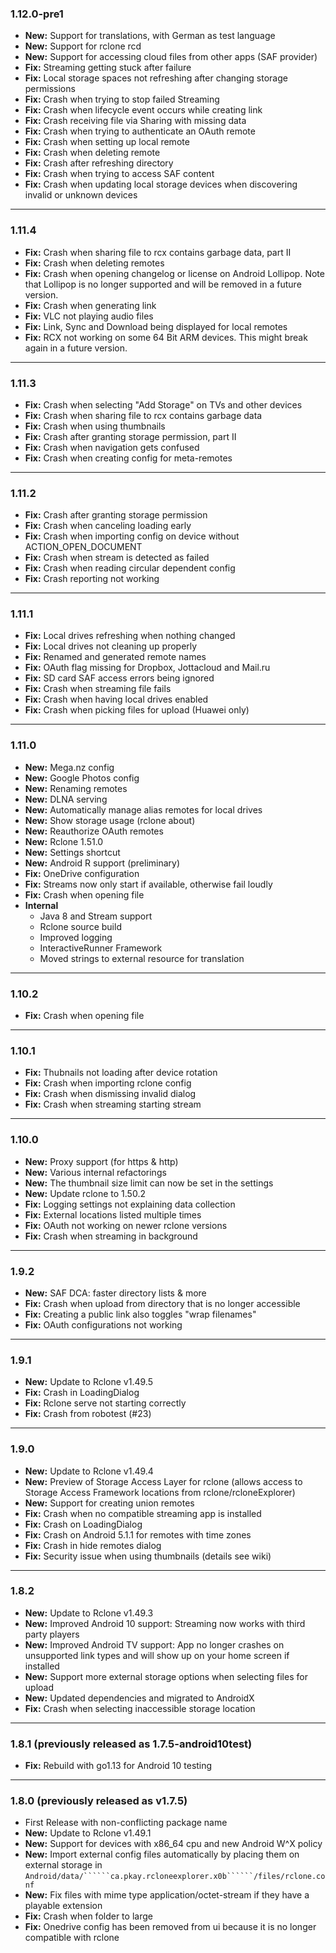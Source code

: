### 1.12.0-pre1
* **New:** Support for translations, with German as test language
* **New:** Support for rclone rcd
* **New:** Support for accessing cloud files from other apps (SAF provider)
* **Fix:** Streaming getting stuck after failure
* **Fix:** Local storage spaces not refreshing after changing storage permissions
* **Fix:** Crash when trying to stop failed Streaming
* **Fix:** Crash when lifecycle event occurs while creating link
* **Fix:** Crash receiving file via Sharing with missing data
* **Fix:** Crash when trying to authenticate an OAuth remote
* **Fix:** Crash when setting up local remote
* **Fix:** Crash when deleting remote
* **Fix:** Crash after refreshing directory
* **Fix:** Crash when trying to access SAF content
* **Fix:** Crash when updating local storage devices when discovering invalid or unknown devices

***

### 1.11.4
* **Fix:** Crash when sharing file to rcx contains garbage data, part II
* **Fix:** Crash when deleting remotes
* **Fix:** Crash when opening changelog or license on Android Lollipop. Note that Lollipop is no longer supported and will be removed in a future version. 
* **Fix:** Crash when generating link
* **Fix:** VLC not playing audio files
* **Fix:** Link, Sync and Download being displayed for local remotes
* **Fix:** RCX not working on some 64 Bit ARM devices. This might break again in a future version.

***

### 1.11.3
* **Fix:** Crash when selecting "Add Storage" on TVs and other devices
* **Fix:** Crash when sharing file to rcx contains garbage data
* **Fix:** Crash when using thumbnails
* **Fix:** Crash after granting storage permission, part II
* **Fix:** Crash when navigation gets confused
* **Fix:** Crash when creating config for meta-remotes

***

### 1.11.2
* **Fix:** Crash after granting storage permission
* **Fix:** Crash when canceling loading early
* **Fix:** Crash when importing config on device without ACTION_OPEN_DOCUMENT
* **Fix:** Crash when stream is detected as failed
* **Fix:** Crash when reading circular dependent config
* **Fix:** Crash reporting not working

***

### 1.11.1
* **Fix:** Local drives refreshing when nothing changed
* **Fix:** Local drives not cleaning up properly
* **Fix:** Renamed and generated remote names
* **Fix:** OAuth flag missing for Dropbox, Jottacloud and Mail.ru
* **Fix:** SD card SAF access errors being ignored
* **Fix:** Crash when streaming file fails
* **Fix:** Crash when having local drives enabled
* **Fix:** Crash when picking files for upload (Huawei only)

***

### 1.11.0
* **New:** Mega.nz config
* **New:** Google Photos config
* **New:** Renaming remotes
* **New:** DLNA serving
* **New:** Automatically manage alias remotes for local drives
* **New:** Show storage usage (rclone about)
* **New:** Reauthorize OAuth remotes
* **New:** Rclone 1.51.0
* **New:** Settings shortcut
* **New:** Android R support (preliminary)
* **Fix:** OneDrive configuration
* **Fix:** Streams now only start if available, otherwise fail loudly
* **Fix:** Crash when opening file
* **Internal**
   * Java 8 and Stream support
   * Rclone source build
   * Improved logging
   * InteractiveRunner Framework
   * Moved strings to external resource for translation
   
***

### 1.10.2
* **Fix:** Crash when opening file

***

### 1.10.1
* **Fix:** Thubnails not loading after device rotation
* **Fix:** Crash when importing rclone config
* **Fix:** Crash when dismissing invalid dialog
* **Fix:** Crash when streaming starting stream

***

### 1.10.0
* **New:** Proxy support (for https & http)
* **New:** Various internal refactorings
* **New:** The thumbnail size limit can now be set in the settings
* **New:** Update rclone to 1.50.2
* **Fix:** Logging settings not explaining data collection
* **Fix:** External locations listed multiple times
* **Fix:** OAuth not working on newer rclone versions
* **Fix:** Crash when streaming in background

***

### 1.9.2
* **New:** SAF DCA: faster directory lists & more
* **Fix:** Crash when upload from directory that is no longer accessible
* **Fix:** Creating a public link also toggles "wrap filenames"
* **Fix:** OAuth configurations not working

***

### 1.9.1
* **New:** Update to Rclone v1.49.5
* **Fix:** Crash in LoadingDialog
* **Fix:** Rclone serve not starting correctly
* **Fix:** Crash from robotest (#23)

***

### 1.9.0
* **New:** Update to Rclone v1.49.4
* **New:** Preview of Storage Access Layer for rclone (allows access to Storage Access Framework locations from rclone/rcloneExplorer)
* **New:** Support for creating union remotes
* **Fix:** Crash when no compatible streaming app is installed
* **Fix:** Crash on LoadingDialog
* **Fix:** Crash on Android 5.1.1 for remotes with time zones
* **Fix:** Crash in hide remotes dialog
* **Fix:** Security issue when using thumbnails (details see wiki)

***

### 1.8.2
* **New:** Update to Rclone v1.49.3
* **New:** Improved Android 10 support: Streaming now works with third party players
* **New:** Improved Android TV support: App no longer crashes on unsupported link types and will show up on your home screen if installed
* **New:** Support more external storage options when selecting files for upload
* **New:** Updated dependencies and migrated to AndroidX
* **Fix:** Crash when selecting inaccessible storage location

***

### 1.8.1 (previously released as 1.7.5-android10test)
* **Fix:** Rebuild with go1.13 for Android 10 testing

***

### 1.8.0 (previously released as v1.7.5)
* First Release with non-conflicting package name
* **New:** Update to Rclone v1.49.1
* **New:** Support for devices with x86_64 cpu and new Android W^X policy
* **New:** Import external config files automatically by placing them on external storage in ```Android/data/``````ca.pkay.rcloneexplorer.x0b``````/files/rclone.conf```
* **New:** Fix files with mime type application/octet-stream if they have a playable extension
* **Fix:** Crash when folder to large
* **Fix:** Onedrive config has been removed from ui because it is no longer compatible with rclone
